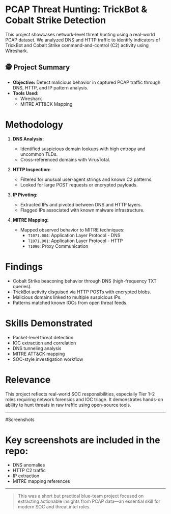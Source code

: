 # PCAP Threat Hunting: TrickBot & Cobalt Strike Detection

This project showcases network-level threat hunting using a real-world PCAP dataset. We analyzed DNS and HTTP traffic to identify indicators of TrickBot and Cobalt Strike command-and-control (C2) activity using Wireshark.

## 🕵️ Project Summary

- **Objective:** Detect malicious behavior in captured PCAP traffic through DNS, HTTP, and IP pattern analysis.
- **Tools Used:**  
  - Wireshark  
  - MITRE ATT&CK Mapping


# Methodology

1. **DNS Analysis:**  
   - Identified suspicious domain lookups with high entropy and uncommon TLDs.
   - Cross-referenced domains with VirusTotal.

2. **HTTP Inspection:**  
   - Filtered for unusual user-agent strings and known C2 patterns.
   - Looked for large POST requests or encrypted payloads.

3. **IP Pivoting:**  
   - Extracted IPs and pivoted between DNS and HTTP layers.
   - Flagged IPs associated with known malware infrastructure.

4. **MITRE Mapping:**  
   - Mapped observed behavior to MITRE techniques:  
     - `T1071.004`: Application Layer Protocol - DNS  
     - `T1071.001`: Application Layer Protocol - HTTP  
     - `T1090`: Proxy Communication

# Findings

- Cobalt Strike beaconing behavior through DNS (high-frequency TXT queries).
- TrickBot activity disguised via HTTP POSTs with encrypted blobs.
- Malicious domains linked to multiple suspicious IPs.
- Patterns matched known IOCs from open threat feeds.

# Skills Demonstrated

- Packet-level threat detection
- IOC extraction and correlation
- DNS tunneling analysis
- MITRE ATT&CK mapping
- SOC-style investigation workflow

# Relevance

This project reflects real-world SOC responsibilities, especially Tier 1–2 roles requiring network forensics and IOC triage. It demonstrates hands-on ability to hunt threats in raw traffic using open-source tools.

---

#Screenshots

# Key screenshots are included in the repo:
- DNS anomalies  
- HTTP C2 traffic  
- IP extraction  
- MITRE mapping references


---

> This was a short but practical blue-team project focused on extracting actionable insights from PCAP data—an essential skill for modern SOC and threat intel roles.
